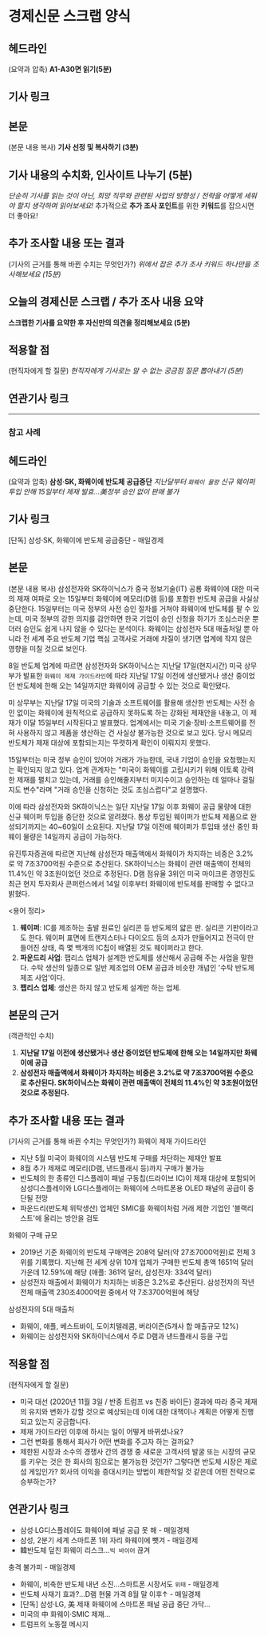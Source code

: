 # 경제신문 스크랩 양식

## 헤드라인
(요약과 압축)
**A1-A30면 읽기(5분)**

## 기사 링크


## 본문
(본문 내용 복사)
**기사 선정 및 복사하기 (3분)**

## 기사 내용의 수치화, 인사이트 나누기 (5분)
*단순히 기사를 읽는 것이 아닌, 희망 직무와 관련된 사업의 방향성 / 전략을 어떻게 세워야 할지 생각하며 읽어보세요!* 추가적으로 **추가 조사 포인트**를 위한 **키워드**를 잡으시면 더 좋아요!

## 추가 조사할 내용 또는 결과
(기사의 근거를 통해 바뀐 수치는 무엇인가?)
*위에서 잡은 추가 조사 키워드 하나만을 조사해보세요 (15분)*

## 오늘의 경제신문 스크랩 / 추가 조사 내용 요약
**스크랩한 기사를 요약한 후 자신만의 의견을 정리해보세요 (5분)**

## 적용할 점
(현직자에게 할 질문)
*현직자에게 기사로는 알 수 없는 궁금점 질문 뽑아내기 (5분)*

## 연관기사 링크

---

### 참고 사례

## 헤드라인
(요약과 압축)
**삼성·SK, 화웨이에 반도체 공급중단**
*지난달부터 `화웨이 물량` 신규 웨이퍼 투입 안해 15일부터 제재 발효…美정부 승인 없이 판매 불가*

## 기사 링크
[단독] 삼성·SK, 화웨이에 반도체 공급중단 - 매일경제

## 본문
(본문 내용 복사)
삼성전자와 SK하이닉스가 중국 정보기술(IT) 공룡 화웨이에 대한 미국의 제재 여파로 오는 15일부터 화웨이에 메모리(D램 등)를 포함한 반도체 공급을 사실상 중단한다. 15일부터는 미국 정부의 사전 승인 절차를 거쳐야 화웨이에 반도체를 팔 수 있는데, 미국 정부의 강한 의지를 감안하면 한국 기업이 승인 신청을 하기가 조심스러운 뿐더러 승인도 쉽게 나지 않을 수 있다는 분석이다. 화웨이는 삼성전자 5대 매출처일 뿐 아니라 전 세계 주요 반도체 기업 핵심 고객사로 거래에 차질이 생기면 업계에 작지 않은 영향을 미칠 것으로 보인다.

8일 반도체 업계에 따르면 삼성전자와 SK하이닉스는 지난달 17일(현지시간) 미국 상무부가 발표한 `화웨이 제재 가이드라인`에 따라 지난달 17일 이전에 생산됐거나 생산 중이었던 반도체에 한해 오는 14일까지만 화웨이에 공급할 수 있는 것으로 확인됐다.

미 상무부는 지난달 17일 미국의 기술과 소프트웨어를 활용해 생산한 반도체는 사전 승인 없이는 화웨이에 원칙적으로 공급하지 못하도록 하는 강화된 제재안을 내놓고, 이 제재가 이달 15일부터 시작된다고 발표했다. 업계에서는 미국 기술·장비·소프트웨어를 전혀 사용하지 않고 제품을 생산하는 건 사실상 불가능한 것으로 보고 있다. 당시 메모리 반도체가 제재 대상에 포함되는지는 뚜렷하게 확인이 이뤄지지 못했다.

15일부터는 미국 정부 승인이 있어야 거래가 가능한데, 국내 기업이 승인을 요청했는지는 확인되지 않고 있다. 업계 관계자는 "미국이 화웨이를 고립시키기 위해 이토록 강력한 제재를 펼치고 있는데, 거래를 승인해줄지부터 미지수이고 승인하는 데 얼마나 걸릴지도 변수"라며 "거래 승인을 신청하는 것도 조심스럽다"고 설명했다.

이에 따라 삼성전자와 SK하이닉스는 일단 지난달 17일 이후 화웨이 공급 물량에 대한 신규 웨이퍼 투입을 중단한 것으로 알려졌다. 통상 투입된 웨이퍼가 반도체 제품으로 완성되기까지는 40~60일이 소요된다. 지난달 17일 이전에 웨이퍼가 투입돼 생산 중인 화웨이 물량은 14일까지 공급이 가능하다.

유진투자증권에 따르면 지난해 삼성전자 매출액에서 화웨이가 차지하는 비중은 3.2%로 약 7조3700억원 수준으로 추산된다. SK하이닉스는 화웨이 관련 매출액이 전체의 11.4%인 약 3조원이었던 것으로 추정된다. D램 점유율 3위인 미국 마이크론 경영진도 최근 현지 투자회사 콘퍼런스에서 14일 이후부터 화웨이에 반도체를 판매할 수 없다고 밝혔다.

<용어 정리>
1. **웨이퍼**: IC를 제조하는 출발 원료인 실리콘 등 반도체의 얇은 판. 실리콘 기판이라고도 한다. 웨이퍼 표면에 트랜지스터나 다이오드 등의 소자가 만들어지고 전극이 만들어진 상태, 즉 몇 백개의 IC칩이 배열된 것도 웨이퍼라고 한다.
2. **파운드리 사업**: 팹리스 업체가 설계한 반도체를 생산해서 공급해 주는 사업을 말한다. 수탁 생산의 일종으로 일반 제조업의 OEM 공급과 비슷한 개념인 '수탁 반도체 제조 사업'이다.
3. **팹리스 업체**: 생산은 하지 않고 반도체 설계만 하는 업체.

## 본문의 근거
(객관적인 수치)
1. **지난달 17일 이전에 생산됐거나 생산 중이었던 반도체에 한해 오는 14일까지만 화웨이에 공급**
2. **삼성전자 매출액에서 화웨이가 차지하는 비중은 3.2%로 약 7조3700억원 수준으로 추산된다. SK하이닉스는 화웨이 관련 매출액이 전체의 11.4%인 약 3조원이었던 것으로 추정된다.**

## 추가 조사할 내용 또는 결과
(기사의 근거를 통해 바뀐 수치는 무엇인가?)
화웨이 제재 가이드라인
- 지난 5월 미국이 화웨이의 시스템 반도체 구매를 차단하는 제재안 발표
- 8월 추가 제재로 메모리(D램, 낸드플래시 등)까지 구매가 불가능
- 반도체의 한 종류인 디스플레이 패널 구동칩(드라이브 IC)이 제재 대상에 포함되어 삼성디스플레이와 LG디스플레이는 화웨이에 스마트폰용 OLED 패널의 공급이 중단될 전망
- 파운드리(반도체 위탁생산) 업체인 SMIC를 화웨이처럼 거래 제한 기업인 '블랙리스트'에 올리는 방안을 검토

화웨이 구매 규모
- 2019년 기준 화웨이의 반도체 구매액은 208억 달러(약 27조7000억원)로 전체 3위를 기록했다. 지난해 전 세계 상위 10개 업체가 구매한 반도체 총액 1651억 달러 가운데 12.59%에 해당 (애플: 361억 달러, 삼성전자: 334억 달러)
- 삼성전자 매출에서 화웨이가 차지하는 비중은 3.2%로 추산된다. 삼성전자의 작년 전체 매출액 230조4000억원 중에서 약 7조3700억원에 해당

삼성전자의 5대 매출처
- 화웨이, 애플, 베스트바이, 도이치텔레콤, 버라이즌(5개사 합 매출규모 12%)
- 화웨이는 삼성전자와 SK하이닉스에서 주로 D램과 낸드플래시 등을 구입

## 적용할 점
(현직자에게 할 질문)
- 미국 대선 (2020년 11월 3일 / 반중 트럼프 vs 친중 바이든) 결과에 따라 중국 제재의 유지와 변화가 강할 것으로 예상되는데 이에 대한 대책이나 계획은 어떻게 진행되고 있는지 궁금합니다.
- 제재 가이드라인 이후에 하시는 일이 어떻게 바뀌셨나요?
- 그런 변화를 통해서 회사가 어떤 변화를 주고자 하는 걸까요?
- 제한된 시장과 소수의 경쟁사 간의 경쟁 중 새로운 고객사의 발굴 또는 시장의 규모를 키우는 것은 한 회사의 힘으로는 불가능한 것인가? 그렇다면 반도체 시장은 제로섬 게임인가? 회사의 이익을 증대시키는 방법이 제한적일 것 같은데 어떤 전략으로 승부하는가?

## 연관기사 링크
- 삼성·LG디스플레이도 화웨이에 패널 공급 못 해 - 매일경제
- 삼성, 2분기 세계 스마트폰 1위 자리 화웨이에 뺏겨 - 매일경제
- 韓반도체 덮친 화웨이 리스크…`빅 바이어` 끊겨

 충격 불가피 - 매일경제
- 화웨이, 비축한 반도체 내년 소진…스마트폰 시장서도 `위태` - 매일경제
- 반도체 사재기 효과?…D램 현물 가격 8월 말 이후↑ - 매일경제
- [단독] 삼성·LG, 美 제재 화웨이에 스마트폰 패널 공급 중단 가닥…
- 미국의 中 화웨이·SMIC 제재…
- 트럼프의 노동절 메시지


